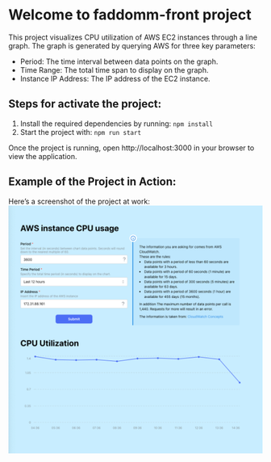 # Welcome to faddomm-front project

This project visualizes CPU utilization of AWS EC2 instances through a line graph. The graph is generated by querying
AWS for three key parameters:

- Period: The time interval between data points on the graph.
- Time Range: The total time span to display on the graph.
- Instance IP Address: The IP address of the EC2 instance.

## Steps for activate the project:

1. Install the required dependencies by running: `npm install`
2. Start the project with: `npm run start`

Once the project is running, open http://localhost:3000 in your browser to view the application.

## Example of the Project in Action:

Here’s a screenshot of the project at work:
![img.png](img.png)


